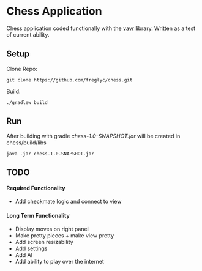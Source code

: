 # Chess Application
Chess application coded functionally with the [vavr](https://www.vavr.io/) library.
Written as a test of current ability. 

## Setup
Clone Repo:
```
git clone https://github.com/freglyc/chess.git
```
Build: 
```
./gradlew build
```
## Run
After building with gradle _chess-1.0-SNAPSHOT.jar_ will be created in chess/build/libs 

```
java -jar chess-1.0-SNAPSHOT.jar
```

## TODO
#### Required Functionality
- Add checkmate logic and connect to view

#### Long Term Functionality
- Display moves on right panel
- Make pretty pieces + make view pretty
- Add screen resizability
- Add settings
- Add AI
- Add ability to play over the internet
